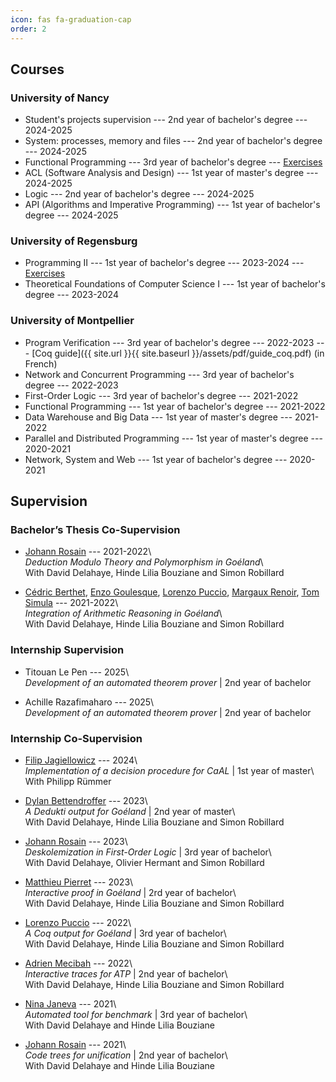 ```yaml
---
icon: fas fa-graduation-cap
order: 2
---
```


##  Courses

### University of Nancy

* Student's projects supervision --- 2nd year of bachelor's degree  --- 2024-2025 
* System: processes, memory and files --- 2nd year of bachelor's degree --- 2024-2025
* Functional Programming --- 3rd year of bachelor's degree --- [Exercises](https://github.com/jcailler/programmation-fonctionnelle-ul)
* ACL (Software Analysis and Design) --- 1st year of master's degree --- 2024-2025
* Logic --- 2nd year of bachelor's degree --- 2024-2025
* API (Algorithms and Imperative Programming) --- 1st year of bachelor's degree --- 2024-2025

### University of Regensburg

* Programming II --- 1st year of bachelor's degree --- 2023-2024 --- [Exercises](https://github.com/ur-tcs) 
* Theoretical Foundations of Computer Science I --- 1st year of bachelor's degree --- 2023-2024


### University of Montpellier

* Program Verification --- 3rd year of bachelor's degree --- 2022-2023 --- [Coq guide]({{ site.url }}{{ site.baseurl }}/assets/pdf/guide_coq.pdf) (in French)
* Network and Concurrent Programming --- 3rd year of bachelor's degree --- 2022-2023
* First-Order Logic --- 3rd year of bachelor's degree --- 2021-2022
* Functional Programming --- 1st year of bachelor's degree --- 2021-2022
* Data Warehouse and Big Data --- 1st year of master's degree --- 2021-2022
* Parallel and Distributed Programming --- 1st year of master's degree --- 2020-2021
* Network, System and Web --- 1st year of bachelor's degree --- 2020-2021



## Supervision

### Bachelor’s Thesis Co-Supervision

* [Johann Rosain](https://perso.ens-lyon.fr/johann.rosain/) --- 2021-2022\\  
*Deduction Modulo Theory and Polymorphism in Goéland*\\  
With David Delahaye, Hinde Lilia Bouziane and Simon Robillard

* [Cédric Berthet](https://www.linkedin.com/in/c%C3%A9dric-cahuzac-a472ab188/), [Enzo Goulesque](https://www.linkedin.com/in/enzo-goulesque-1690a3284/), [Lorenzo Puccio](https://www.linkedin.com/in/lorenzo-puccio-bcs/), [Margaux Renoir](https://www.linkedin.com/in/margaux-renoir-244479220/), [Tom Simula](https://www.linkedin.com/in/tom-simula-5039b8193/) --- 2021-2022\\  
*Integration of Arithmetic Reasoning in Goéland*\\  
With David Delahaye, Hinde Lilia Bouziane and Simon Robillard


### Internship Supervision

* Titouan Le Pen --- 2025\\  
*Development of an automated theorem prover* | 2nd year of bachelor

* Achille Razafimaharo --- 2025\\  
*Development of an automated theorem prover* | 2nd year of bachelor


### Internship Co-Supervision

* [Filip Jagiellowicz](https://www.linkedin.com/in/filip-jagie%C5%82%C5%82owicz-17a126160/) --- 2024\\  
*Implementation of a decision procedure for CaAL* | 1st year of master\\  
With Philipp Rümmer

* [Dylan Bettendroffer](https://github.com/dym-dym) --- 2023\\  
*A Dedukti output for Goéland* | 2nd year of master\\  
With David Delahaye, Hinde Lilia Bouziane and Simon Robillard

* [Johann Rosain](https://perso.ens-lyon.fr/johann.rosain/) --- 2023\\  
*Deskolemization in First-Order Logic* | 3rd year of bachelor\\  
With David Delahaye, Olivier Hermant and Simon Robillard

* [Matthieu Pierret](https://www.linkedin.com/in/matthieupierret/) --- 2023\\  
*Interactive proof in Goéland* | 2rd year of bachelor\\  
With David Delahaye, Hinde Lilia Bouziane and Simon Robillard

* [Lorenzo Puccio](https://www.linkedin.com/in/lorenzo-puccio-bcs/) --- 2022\\  
*A Coq output for Goéland* | 3rd year of bachelor\\  
With David Delahaye, Hinde Lilia Bouziane and Simon Robillard

* [Adrien Mecibah](https://www.linkedin.com/in/adrien-mecibah-4835aa200/) --- 2022\\  
*Interactive traces for ATP* | 2nd year of bachelor\\  
With David Delahaye, Hinde Lilia Bouziane and Simon Robillard

* [Nina Janeva](https://www.linkedin.com/in/nina-janeva-08b416146/) --- 2021\\  
*Automated tool for benchmark* | 3rd year of bachelor\\  
With David Delahaye and Hinde Lilia Bouziane

* [Johann Rosain](https://perso.ens-lyon.fr/johann.rosain/) --- 2021\\  
*Code trees for unification* | 2nd year of bachelor\\  
With David Delahaye and Hinde Lilia Bouziane